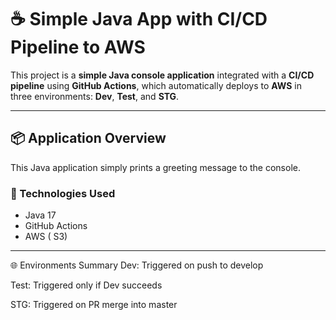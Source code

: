 # ☕ Simple Java App with CI/CD Pipeline to AWS

This project is a **simple Java console application** integrated with a **CI/CD pipeline** using **GitHub Actions**, which automatically deploys to **AWS** in three environments: **Dev**, **Test**, and **STG**.

---

## 📦 Application Overview

This Java application simply prints a greeting message to the console.

### 🧾 Technologies Used

- Java 17
- GitHub Actions
- AWS ( S3)

---

🌐 Environments Summary
Dev: Triggered on push to develop

Test: Triggered only if Dev succeeds

STG: Triggered on PR merge into master



